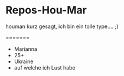 # Repos-Hou-Mar

houman
kurz gesagt, ich bin ein tolle type.... ;)

=======
- Marianna
- 25+
- Ukraine
- auf welche ich Lust habe

